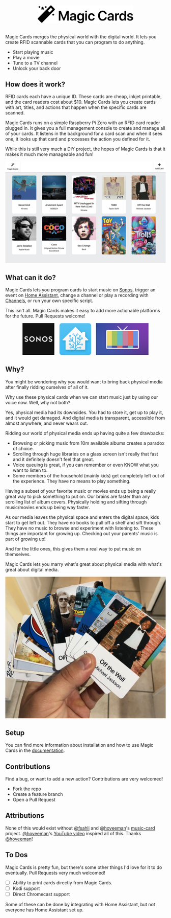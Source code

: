 <div align="center">
<img src="/docs/images/logo.png" width="300px">
</div>

<br>

Magic Cards merges the physical world with the digital world. It lets you create RFID scannable cards that you can program to do anything.

* Start playing music
* Play a movie
* Tune to a TV channel
* Unlock your back door

## How does it work?

RFID cards each have a unique ID. These cards are cheap, inkjet printable, and the card readers cost about $10. Magic Cards lets you create cards with art, titles, and actions that happen when the specific cards are scanned.

Magic Cards runs on a simple Raspberry Pi Zero with an RFID card reader plugged in. It gives you a full management console to create and manage all of your cards. It listens in the background for a card scan and when it sees one, it looks up that card and processes the action you defined for it.

While this is still very much a DIY project, the hopes of Magic Cards is that it makes it much more manageable and fun!


![](/docs/images/cards-shot.png)

## What can it do?

Magic Cards lets you program cards to start music on [Sonos](https://sonos.com), trigger an event on [Home Assistant](https://home-assistant.io), change a channel or play a recording with [Channels](https://getchannels.com), or run your own specific script.

This isn't all. Magic Cards makes it easy to add more actionable platforms for the future. Pull Requests welcome!

<div align="center">
<a href="https://sonos.com"><img src="/docs/images/logos/sonos.png" height="100px"></a> &nbsp;&nbsp;
<a href="https://home-assistant.io"><img src="/docs/images/logos/hass.png" height="100px"></a> &nbsp;&nbsp;
<a href="https://getchannels.com"><img src="/docs/images/logos/channels.png" height="100px"></a>
</div>


## Why?

You might be wondering why you would want to bring back physical media after finally ridding ourselves of all of it.

Why use these physical cards when we can start music just by using our voice now. Well, why not both?

Yes, physical media had its downsides. You had to store it, get up to play it, and it would get damaged. And digital media is transparent, accessible from almost anywhere, and never wears out.

Ridding our world of physical media ends up having quite a few drawbacks:

* Browsing or picking music from 10m available albums creates a paradox of choice.
* Scrolling through huge libraries on a glass screen isn't really that fast and it definitely doesn't feel that great.
* Voice queuing is great, if you can remember or even KNOW what you want to listen to.
* Some members of the household (mainly kids) get completely left out of the experience. They have no means to play something.

Having a subset of your favorite music or movies ends up being a really great way to pick something to put on. Our brains are faster than any scrolling list of album covers. Physically holding and sifting through music/movies ends up being way faster.

As our media leaves the physical space and enters the digital space, kids start to get left out. They have no books to pull off a shelf and sift through. They have no music to browse and experiment with listening to. These things are important for growing up. Checking out your parents' music is part of growing up!

And for the little ones, this gives them a real way to put music on themselves.

Magic Cards lets you marry what's great about physical media with what's great about digital media.

![](/docs/images/cards-fanned.jpg)

## Setup

You can find more information about installation and how to use Magic Cards in the [documentation](/docs).

## Contributions

Find a bug, or want to add a new action? Contributions are very welcomed!

* Fork the repo
* Create a feature branch
* Open a Pull Request

## Attributions

None of this would exist without [@fsahli](https://github.com/fsahli) and [@hoveeman](https://github.com/hoveeman)'s [music-card](https://github.com/hoveeman/music-cards) project. [@hoveeman](https://github.com/hoveeman)'s [YouTube video](https://www.youtube.com/watch?v=AvCseOQidSw) inspired all of this. Thanks [@hoveeman](https://github.com/hoveeman)!


## To Dos

Magic Cards is pretty fun, but there's some other things I'd love for it to do eventually. Pull Requests very much welcomed!

- [ ] Ability to print cards directly from Magic Cards.
- [ ] Kodi support
- [ ] Direct Chromecast support

Some of these can be done by integrating with Home Assistant, but not everyone has Home Assistant set up.
